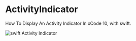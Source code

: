 # ActivityIndicator
How To Display An Activity Indicator In xCode 10, with swift.

![swift Activity Indicator](https://i.ibb.co/PmJCHNw/1-min.png)
